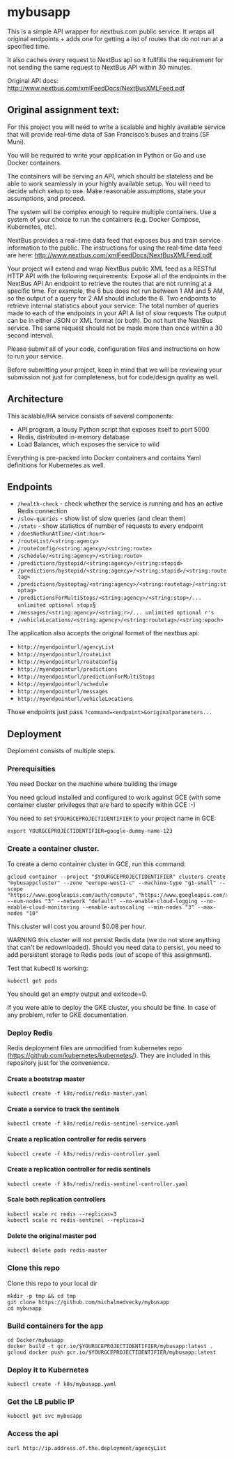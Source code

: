 # mybusapp

This is a simple API wrapper for nextbus.com public service. It wraps all original endpoints + adds one for getting a list of routes that do not run at a specified time.

It also caches every request to NextBus api so it fullfills the requirement for not sending the same request to NextBus API within 30 minutes.

Original API docs: http://www.nextbus.com/xmlFeedDocs/NextBusXMLFeed.pdf

## Original assignment text:

For this project you will need to write a scalable and highly available service that will provide real-time data of San Francisco’s buses and trains (SF Muni).

You will be required to write your application in Python or Go and use Docker containers.

The containers will be serving an API, which should be stateless and be able to work seamlessly in your highly available setup. You will need to decide which setup to use.  Make reasonable assumptions, state your assumptions, and proceed.

The system will be complex enough to require multiple containers. Use a system of your choice to run the containers (e.g. Docker Compose, Kubernetes, etc).

NextBus provides a real-time data feed that exposes bus and train service information to the public. The instructions for using the real-time data feed are here:
http://www.nextbus.com/xmlFeedDocs/NextBusXMLFeed.pdf

Your project will extend and wrap NextBus public XML feed as a RESTful HTTP API with the following requirements:
Expose all of the endpoints in the NextBus API
An endpoint to retrieve the routes that are not running at a specific time. For example, the 6 bus does not run between 1 AM and 5 AM, so the output of a query for 2 AM should include the 6.
Two endpoints to retrieve internal statistics about your service:
The total number of queries made to each of the endpoints in your API
A list of slow requests
The output can be in either JSON or XML format (or both).
Do not hurt the NextBus service. The same request should not be made more than once within a 30 second interval.

Please submit all of your code, configuration files and instructions on how to run your service.

Before submitting your project, keep in mind that we will be reviewing your submission not just for completeness, but for code/design quality as well.

## Architecture

This scalable/HA service consists of several components:
- API program, a lousy Python script that exposes itself to port 5000
- Redis, distributed in-memory database
- Load Balancer, which exposes the service to wild

Everything is pre-packed into Docker containers and contains Yaml definitions for Kubernetes as well.

## Endpoints

* `/health-check` - check whether the service is running and has an active Redis connection
* `/slow-queries` - show list of slow queries (and clean them)
* `/stats` - show statistics of number of requests to every endpoint
* `/doesNotRunAtTime/<int:hour>`
* `/routeList/<string:agency>`
* `/routeConfig/<string:agency>/<string:route>`
* `/schedule/<string:agency>/<string:route>`
* `/predictions/bystopid/<string:agency>/<string:stopid>`
* `/predictions/bystopid/<string:agency>/<string:stopid>/<string:routetag>`
* `/predictions/bystoptag/<string:agency>/<string:routetag>/<string:stoptag>`
* `/predictionsForMultiStops/<string:agency>/<string:stop>/... unlimited optional stops`§
* `/messages/<string:agency>/<string:r>/... unlimited optional r's`
* `/vehicleLocations/<string:agency>/<string:routetag>/<string:epoch>`
 
The application also accepts the original format of the nextbus api:

* `http://myendpointurl/agencyList`
* `http://myendpointurl/routeList`
* `http://myendpointurl/routeConfig`
* `http://myendpointurl/predictions`
* `http://myendpointurl/predictionForMultiStops`
* `http://myendpointurl/schedule`
* `http://myendpointurl/messages`
* `http://myendpointurl/vehicleLocations`

Those endpoints just pass `?command=<endpoint>&originalparameters...`

## Deployment

Deploment consists of multiple steps. 

### Prerequisities

You need Docker on the machine where building the image

You need gcloud installed and configured to work against GCE (with some container cluster privileges that are hard to specify within GCE :-)

You need to set `$YOURGCEPROJECTIDENTIFIER` to your project name in GCE:

    export YOURGCEPROJECTIDENTIFIER=google-dummy-name-123

### Create a container cluster.

To create a demo container cluster in GCE, run this command:

    gcloud container --project "$YOURGCEPROJECTIDENTIFIER" clusters create "mybusappcluster" --zone "europe-west1-c" --machine-type "g1-small" --scope "https://www.googleapis.com/auth/compute","https://www.googleapis.com/auth/devstorage.read_only","https://www.googleapis.com/auth/logging.write","https://www.googleapis.com/auth/servicecontrol","https://www.googleapis.com/auth/service.management.readonly" --num-nodes "3" --network "default" --no-enable-cloud-logging --no-enable-cloud-monitoring --enable-autoscaling --min-nodes "3" --max-nodes "10"

This cluster will cost you around $0.08 per hour.

WARNING this cluster will not persist Redis data (we do not store anything that can't be redownloaded). Should you need data to persist, you need to add persistent storage to Redis pods (out of scope of this assignment).

Test that kubectl is working:

    kubectl get pods

You should get an empty output and exitcode=0.

If you were able to deploy the GKE cluster, you should be fine. In case of any problem, refer to GKE documentation.

### Deploy Redis 

Redis deployment files are unmodified from kubernetes repo (https://github.com/kubernetes/kubernetes/). They are included in this repository just for the convenience.

#### Create a bootstrap master
   
    kubectl create -f k8s/redis/redis-master.yaml

#### Create a service to track the sentinels
    
    kubectl create -f k8s/redis/redis-sentinel-service.yaml

#### Create a replication controller for redis servers

    kubectl create -f k8s/redis/redis-controller.yaml

#### Create a replication controller for redis sentinels

    kubectl create -f k8s/redis/redis-sentinel-controller.yaml

#### Scale both replication controllers

    kubectl scale rc redis --replicas=3
    kubectl scale rc redis-sentinel --replicas=3

#### Delete the original master pod

    kubectl delete pods redis-master
    
### Clone this repo

Clone this repo to your local dir

    mkdir -p tmp && cd tmp
    git clone https://github.com/michalmedvecky/mybusapp
    cd mybusapp
 
### Build containers for the app

    cd Docker/mybusapp
    docker build -t gcr.io/$YOURGCEPROJECTIDENTIFIER/mybusapp:latest .
    gcloud docker push gcr.io/$YOURGCEPROJECTIDENTIFIER/mybusapp:latest

### Deploy it to Kubernetes
    
    kubectl create -f k8s/mybusapp.yaml

### Get the LB public IP

    kubectl get svc mybusapp


### Access the api
   
    curl http://ip.address.of.the.deployment/agencyList

